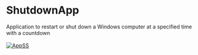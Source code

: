 # ShutdownApp
Application to restart or shut down a Windows computer at a specified time with a countdown
<br>
<br>
<a href="https://ibb.co/L6XDqqN"><img src="https://i.ibb.co/L6XDqqN/AppSS.png" alt="AppSS" border="0"></a>
